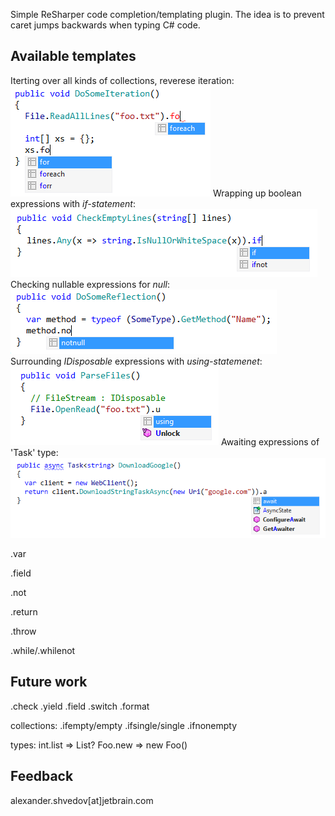 ﻿Simple ReSharper code completion/templating plugin.
The idea is to prevent caret jumps backwards when typing C# code.

## Available templates

Iterting over all kinds of collections, reverese iteration:
![foreach](/img/foreach.png)
Wrapping up boolean expressions with *if-statement*:
![if/ifnot](/img/if.png)
Checking nullable expressions for *null*:
![null/notnull](/img/notnull.png)
Surrounding *IDisposable* expressions with *using-statemenet*:
![using](/img/using.png)
Awaiting expressions of 'Task<T>' type:
![await](/img/await.png)

.var

.field

.not

.return

.throw

.while/.whilenot

## Future work

.check
.yield
.field
.switch
.format

collections:
.ifempty/empty
.ifsingle/single
.ifnonempty

types:
int.list => List<int>?
Foo.new => new Foo()


## Feedback

alexander.shvedov[at]jetbrain.com